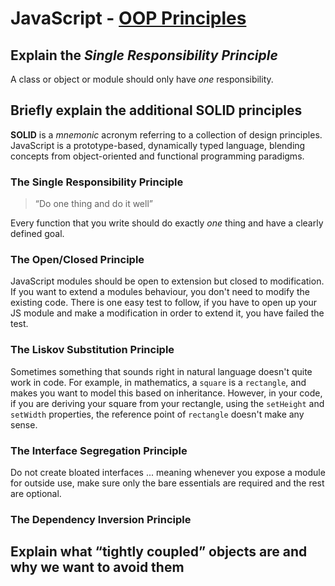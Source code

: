 # JavaScript - [OOP Principles](https://www.theodinproject.com/paths/full-stack-javascript/courses/javascript/lessons/oop-principles)

## Explain the *Single Responsibility Principle*
A class or object or module should only have _one_ responsibility. 
## Briefly explain the additional SOLID principles
**SOLID** is a _mnemonic_ acronym referring to a collection of design principles. JavaScript is a prototype-based, dynamically typed language, blending concepts from object-oriented and functional programming paradigms.
### The Single Responsibility Principle

> “Do one thing and do it well”

Every function that you write should do exactly *one* thing and have a clearly defined goal.

### The Open/Closed Principle
JavaScript modules should be open to extension but closed to modification. If you want to extend a modules behaviour, you don't need to modify the existing code.
There is one easy test to follow, if you have to open up your JS module and make a modification in order to extend it, you have failed the test.

### The Liskov Substitution Principle
Sometimes something that sounds right in natural language doesn't quite work in code. For example, in mathematics, a `square` is a `rectangle`, and makes you want to model this based on inheritance. However, in your code, if you are deriving your square from your rectangle, using the `setHeight` and `setWidth` properties, the reference point of `rectangle` doesn't make any sense.

### The Interface Segregation Principle
Do not create bloated interfaces ... meaning whenever you expose a module for outside use, make sure only the bare essentials are required and the rest are optional.

### The Dependency Inversion Principle

## Explain what “tightly coupled” objects are and why we want to avoid them
